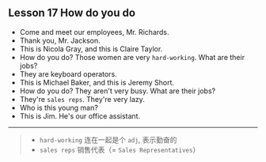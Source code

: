 ## Lesson 17 How do you do

- Come and meet our employees, Mr. Richards.
- Thank you, Mr. Jackson.
- This is Nicola Gray, and this is Claire Taylor.
- How do you do? Those women are very `hard-working`. What are their jobs?
- They are keyboard operators.
- This is Michael Baker, and this is Jeremy Short.
- How do you do? They aren't very busy. What are their jobs?
- They're `sales reps`. They're very lazy.
- Who is this young man?
- This is Jim. He's our office assistant.

---

> - `hard-working` 连在一起是个 `adj`, 表示勤奋的
> - `sales reps` 销售代表（= `Sales Representatives`）